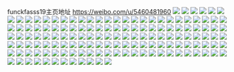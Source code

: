 funckfasss19主页地址 https://weibo.com/u/5460481960 
![](https://wx4.sinaimg.cn/mw2000/005XxCNGly1h86sj9p184j30u01sydp0.jpg) 
![](https://wx4.sinaimg.cn/mw2000/005XxCNGly1h86sjbiyamj30sn0bmdh8.jpg) 
![](https://wx4.sinaimg.cn/mw2000/005XxCNGly1h84vlh1cn5j30u00u0agr.jpg) 
![](https://wx4.sinaimg.cn/mw2000/005XxCNGly1h84vlg98nxj30u00u00zo.jpg) 
![](https://wx4.sinaimg.cn/mw2000/005XxCNGly1h84vlhno3xj30u00u0tge.jpg) 
![](https://wx4.sinaimg.cn/mw2000/005XxCNGly1h84vli8ftpj30u00u0wo2.jpg) 
![](https://wx4.sinaimg.cn/mw2000/005XxCNGly1h82oth1iobj30u00u00zv.jpg) 
![](https://wx4.sinaimg.cn/mw2000/005XxCNGly1h82otke7f8j30u01sydlw.jpg) 
![](https://wx4.sinaimg.cn/mw2000/005XxCNGly1h7z8e37xldj30u00u079j.jpg) 
![](https://wx4.sinaimg.cn/mw2000/005XxCNGly1h7y5igcrpxj30wi0fvdgf.jpg) 
![](https://wx4.sinaimg.cn/mw2000/005XxCNGly1h7y1x7xe6aj30u00u0afn.jpg) 
![](https://wx4.sinaimg.cn/mw2000/005XxCNGly1h7vtv1wdn4j30u00u0wj7.jpg) 
![](https://wx4.sinaimg.cn/mw2000/005XxCNGly1h7vtvd5dg1j30u01sygsa.jpg) 
![](https://wx4.sinaimg.cn/mw2000/005XxCNGly1h7u73tv7dfj30u00u0q9w.jpg) 
![](https://wx4.sinaimg.cn/mw2000/005XxCNGly1h7tixm1ne9j30u0140djn.jpg) 
![](https://wx4.sinaimg.cn/mw2000/005XxCNGly1h7tixn0hdoj30u0140juo.jpg) 
![](https://wx4.sinaimg.cn/mw2000/005XxCNGly1h7tixle3pbj30u0140wi8.jpg) 
![](https://wx4.sinaimg.cn/mw2000/005XxCNGly1h7s4d56zbij30u00u010d.jpg) 
![](https://wx4.sinaimg.cn/mw2000/005XxCNGly1h7s4d5u8j2j30u00u046n.jpg) 
![](https://wx4.sinaimg.cn/mw2000/005XxCNGly1h7s4d4o7u9j30u00u0aib.jpg) 
![](https://wx4.sinaimg.cn/mw2000/005XxCNGly1h7r4d6t5p5j30mp0mpac6.jpg) 
![](https://wx4.sinaimg.cn/mw2000/005XxCNGly1h7n5h7nqasj30hb0ut3zd.jpg) 
![](https://wx4.sinaimg.cn/mw2000/005XxCNGly1h7n5h7by74j30j90j940d.jpg) 
![](https://wx4.sinaimg.cn/mw2000/005XxCNGly1h7mni9ywlsj30u0140tcc.jpg) 
![](https://wx4.sinaimg.cn/mw2000/005XxCNGly1h7ldl7bp3rj30u00u0jvd.jpg) 
![](https://wx4.sinaimg.cn/mw2000/005XxCNGly1h7ldl95qb3j30u01400w6.jpg) 
![](https://wx4.sinaimg.cn/mw2000/005XxCNGly1h7ldlbn1z0j30u0140afs.jpg) 
![](https://wx4.sinaimg.cn/mw2000/005XxCNGly1h7ldlidzmfj30u00u0aig.jpg) 
![](https://wx4.sinaimg.cn/mw2000/005XxCNGly1h7kuirinbbj30u01sy783.jpg) 
![](https://wx4.sinaimg.cn/mw2000/005XxCNGly1h7jom8lfq7j30u01syafe.jpg) 
![](https://wx4.sinaimg.cn/mw2000/005XxCNGly1h7hvv12nbkj30u01sydlh.jpg) 
![](https://wx4.sinaimg.cn/mw2000/005XxCNGly1h7co9t7ngij30u00u0jw2.jpg) 
![](https://wx4.sinaimg.cn/mw2000/005XxCNGly1h7co9svx3zj30u0140qdt.jpg) 
![](https://wx4.sinaimg.cn/mw2000/005XxCNGly1h7co9uvhsqj30u0140gpo.jpg) 
![](https://wx4.sinaimg.cn/mw2000/005XxCNGly1h7cpntfks6j30u0140gzx.jpg) 
![](https://wx4.sinaimg.cn/mw2000/005XxCNGly1h7cr5wz4umj30u00u07c0.jpg) 
![](https://wx4.sinaimg.cn/mw2000/005XxCNGly1h79ipoq3gej30u01syq9w.jpg) 
![](https://wx4.sinaimg.cn/mw2000/005XxCNGly1h79iojcu20j30u00u0whn.jpg) 
![](https://wx4.sinaimg.cn/mw2000/005XxCNGly1h79ioks0joj315h0nbgm2.jpg) 
![](https://wx4.sinaimg.cn/mw2000/005XxCNGly1h79iomcw0oj31400u0dh4.jpg) 
![](https://wx4.sinaimg.cn/mw2000/005XxCNGly1h79iolmk0qj30u00u0wfu.jpg) 
![](https://wx4.sinaimg.cn/mw2000/005XxCNGly1h79iosz2jrj30u01sy7aa.jpg) 
![](https://wx4.sinaimg.cn/mw2000/005XxCNGly1h789ihpeekj30u018ywn8.jpg) 
![](https://wx4.sinaimg.cn/mw2000/005XxCNGly1h789iih4g4j30u018y44o.jpg) 
![](https://wx4.sinaimg.cn/mw2000/005XxCNGly1h789ij9dgzj30u018ygo2.jpg) 
![](https://wx4.sinaimg.cn/mw2000/005XxCNGly1h789ijzjotj30u018yq8n.jpg) 
![](https://wx4.sinaimg.cn/mw2000/005XxCNGly1h789ikwmy8j30u018ywmd.jpg) 
![](https://wx4.sinaimg.cn/mw2000/005XxCNGly1h789iltbc8j30u018y40q.jpg) 
![](https://wx4.sinaimg.cn/mw2000/005XxCNGly1h789imohxej30u018y0ub.jpg) 
![](https://wx4.sinaimg.cn/mw2000/005XxCNGly1h789igsxkkj30u018yn3b.jpg) 
![](https://wx4.sinaimg.cn/mw2000/005XxCNGly1h75ijwrw0tj30u00mhq3t.jpg) 
![](https://wx4.sinaimg.cn/mw2000/005XxCNGly1h75t5xl9y0j30u00u0jw4.jpg) 
![](https://wx4.sinaimg.cn/mw2000/005XxCNGly1h75t5zo64pj30u0140aem.jpg) 
![](https://wx4.sinaimg.cn/mw2000/005XxCNGly1h75t62ig2uj30u0140qhh.jpg) 
![](https://wx4.sinaimg.cn/mw2000/005XxCNGly1h75ijrkpygj30u0147443.jpg) 
![](https://wx4.sinaimg.cn/mw2000/005XxCNGly1h75ik96dxyj30u0141tfd.jpg) 
![](https://wx4.sinaimg.cn/mw2000/005XxCNGly1h75t76vj5dj31400u07e9.jpg) 
![](https://wx4.sinaimg.cn/mw2000/005XxCNGly1h75t78kzcaj30u00u0qcg.jpg) 
![](https://wx4.sinaimg.cn/mw2000/005XxCNGly1h75t828dqxj30k00zkwfb.jpg) 
![](https://wx4.sinaimg.cn/mw2000/005XxCNGly1h75t759cplj30k00zkwfb.jpg) 
![](https://wx4.sinaimg.cn/mw2000/005XxCNGly1h73gd70l0nj30u0140dkz.jpg) 
![](https://wx4.sinaimg.cn/mw2000/005XxCNGly1h73gd7byy0j30u0140gpk.jpg) 
![](https://wx4.sinaimg.cn/mw2000/005XxCNGly1h73gd7s97oj30u0140aie.jpg) 
![](https://wx4.sinaimg.cn/mw2000/005XxCNGly1h703z4l1xcj30u00u0dly.jpg) 
![](https://wx4.sinaimg.cn/mw2000/005XxCNGly1h703z59qlpj30u00u0ti4.jpg) 
![](https://wx4.sinaimg.cn/mw2000/005XxCNGly1h703z3ocnij30u00u0qag.jpg) 
![](https://wx4.sinaimg.cn/mw2000/005XxCNGly1h6syihi5moj30u01sydk6.jpg) 
![](https://wx4.sinaimg.cn/mw2000/005XxCNGly1h6sh68k63nj30u01syq7i.jpg) 
![](https://wx4.sinaimg.cn/mw2000/005XxCNGly1h6ncc2bsxbj30u00u0dgt.jpg) 
![](https://wx4.sinaimg.cn/mw2000/005XxCNGly1h6ncc48axkj30u00u0grk.jpg) 
![](https://wx4.sinaimg.cn/mw2000/005XxCNGly1h6ncc5x59zj31400u0juy.jpg) 
![](https://wx4.sinaimg.cn/mw2000/005XxCNGly1h6ncc4ma7wj30wi0js40l.jpg) 
![](https://wx4.sinaimg.cn/mw2000/005XxCNGly1h6ncc5a4w2j30u00u0djy.jpg) 
![](https://wx4.sinaimg.cn/mw2000/005XxCNGly1h6ncc65tuzj30u00qgjrw.jpg) 
![](https://wx4.sinaimg.cn/mw2000/005XxCNGly1h6kyo0bth4j30u01grqd9.jpg) 
![](https://wx4.sinaimg.cn/mw2000/005XxCNGly1h6kynz6sr7j30u01gj75q.jpg) 
![](https://wx4.sinaimg.cn/mw2000/005XxCNGly1h6fqhrr5tcj30u00u00ty.jpg) 
![](https://wx4.sinaimg.cn/mw2000/005XxCNGly1h6fqht0r6wj30u0141jx8.jpg) 
![](https://wx4.sinaimg.cn/mw2000/005XxCNGly1h6fqhtkui3j30qu1bp0ty.jpg) 
![](https://wx4.sinaimg.cn/mw2000/005XxCNGly1h65cm6ckxcj30u00u0ti8.jpg) 
![](https://wx4.sinaimg.cn/mw2000/005XxCNGly1h65cm6pv7vj30u00u079d.jpg) 
![](https://wx4.sinaimg.cn/mw2000/005XxCNGly1h64ucgora0j30u00u0adv.jpg) 
![](https://wx4.sinaimg.cn/mw2000/005XxCNGly1h63v0ezy3uj31400u0mzg.jpg) 
![](https://wx4.sinaimg.cn/mw2000/005XxCNGly1h63v0ja9jrj30fz0sgwg8.jpg) 
![](https://wx4.sinaimg.cn/mw2000/005XxCNGly1h5dntcb5otj30u00u0dle.jpg) 
![](https://wx4.sinaimg.cn/mw2000/005XxCNGly1h5c9eleoghj32c02c01ky.jpg) 
![](https://wx4.sinaimg.cn/mw2000/005XxCNGly1h5anhr2n6gj30u00u0agl.jpg) 
![](https://wx4.sinaimg.cn/mw2000/005XxCNGly1h59z2v3dhsj30u00u00ys.jpg) 
![](https://wx4.sinaimg.cn/mw2000/005XxCNGly1h59z2wfk25j30u0140ai2.jpg) 
![](https://wx4.sinaimg.cn/mw2000/005XxCNGly1h593g155rsj30u00u0q8f.jpg) 
![](https://wx4.sinaimg.cn/mw2000/005XxCNGly1h593g24895j30u00u0qa1.jpg) 
![](https://wx4.sinaimg.cn/mw2000/005XxCNGly1h50sjnpbhsj30u0140n5n.jpg) 
![](https://wx4.sinaimg.cn/mw2000/005XxCNGly1h50sjqj7tpj30u013y43o.jpg) 
![](https://wx4.sinaimg.cn/mw2000/005XxCNGly1h50sje2qxnj30u014077i.jpg) 
![](https://wx4.sinaimg.cn/mw2000/005XxCNGly1h4qjr2xcsbj30u014045x.jpg) 
![](https://wx4.sinaimg.cn/mw2000/005XxCNGly1h4qjrczfj5j30u00u07b1.jpg) 
![](https://wx4.sinaimg.cn/mw2000/005XxCNGly1h4qjwxwmsvj30u00u0qb1.jpg) 
![](https://wx4.sinaimg.cn/mw2000/005XxCNGly1h4jjckstnwj30u019043x.jpg) 
![](https://wx4.sinaimg.cn/mw2000/005XxCNGly1h4jhum41dej30u01414ai.jpg) 
![](https://wx4.sinaimg.cn/mw2000/005XxCNGly1h4jhukxnj8j30u0141k5o.jpg) 
![](https://wx4.sinaimg.cn/mw2000/005XxCNGly1h4jhuosbj5j30u0140ajp.jpg) 
![](https://wx4.sinaimg.cn/mw2000/005XxCNGly1h40shykkqaj30u00u0ag5.jpg) 
![](https://wx4.sinaimg.cn/mw2000/005XxCNGly1h3whog7x6uj329n29nb2a.jpg) 
![](https://wx4.sinaimg.cn/mw2000/005XxCNGly1h3whokj59uj32c02c0npe.jpg) 
![](https://wx4.sinaimg.cn/mw2000/005XxCNGly1h3whoihzicj32bz2bze82.jpg) 
![](https://wx4.sinaimg.cn/mw2000/005XxCNGly1h3mmpbk1dzj30v90fojsq.jpg) 
![](https://wx4.sinaimg.cn/mw2000/005XxCNGly1h3dptukdsrj30u00u0dp4.jpg) 
![](https://wx4.sinaimg.cn/mw2000/005XxCNGly1h3dptsqbr5j30u013ygqb.jpg) 
![](https://wx4.sinaimg.cn/mw2000/005XxCNGly1h3dptw2ht2j30u00u045m.jpg) 
![](https://wx4.sinaimg.cn/mw2000/005XxCNGly1h39f1lvjz8j30u00u0aei.jpg) 
![](https://wx4.sinaimg.cn/mw2000/005XxCNGly1h38ad3x3x1j30u00u07c9.jpg) 
![](https://wx4.sinaimg.cn/mw2000/005XxCNGly1h38ad4jmiyj30u00u1tg0.jpg) 
![](https://wx4.sinaimg.cn/mw2000/005XxCNGly1h38ad5146sj30u00u042w.jpg) 
![](https://wx4.sinaimg.cn/mw2000/005XxCNGly1h38ad5vy10j30u0140wo9.jpg) 
![](https://wx4.sinaimg.cn/mw2000/005XxCNGly1h38ad36zwyj30u00u0wjy.jpg) 
![](https://wx4.sinaimg.cn/mw2000/005XxCNGly1h38ad6dqbyj30u00u0jwu.jpg) 
![](https://wx4.sinaimg.cn/mw2000/005XxCNGly1h35mdlc42cj30u00u00xq.jpg) 
![](https://wx4.sinaimg.cn/mw2000/005XxCNGly1h35mdmzn22j30u00uun18.jpg) 
![](https://wx4.sinaimg.cn/mw2000/005XxCNGly1h35mdoliyuj30u00u0q5v.jpg) 
![](https://wx4.sinaimg.cn/mw2000/005XxCNGly1h35mds7owbj30u00u00xj.jpg) 
![](https://wx4.sinaimg.cn/mw2000/005XxCNGly1h35mdti9hhj30u00u0wia.jpg) 
![](https://wx4.sinaimg.cn/mw2000/005XxCNGly1h35mdvzasoj30u00u0q80.jpg) 
![](https://wx4.sinaimg.cn/mw2000/005XxCNGly1h35mdxfx2qj30ni15sdla.jpg) 
![](https://wx4.sinaimg.cn/mw2000/005XxCNGly1h35mdiym6zj30u00u0djp.jpg) 
![](https://wx4.sinaimg.cn/mw2000/005XxCNGly1h35me0p70pj30v90jz41a.jpg) 
![](https://wx4.sinaimg.cn/mw2000/005XxCNGly1h1z4gtb5q8j32c02c0e81.jpg) 
![](https://wx4.sinaimg.cn/mw2000/005XxCNGly1h1z4guzxdlj33402c0u0x.jpg) 
![](https://wx4.sinaimg.cn/mw2000/005XxCNGly1h1z4gw7in2j32c02c04qp.jpg) 
![](https://wx4.sinaimg.cn/mw2000/005XxCNGly1h1z4gxjqkqj32c02c04qp.jpg) 
![](https://wx4.sinaimg.cn/mw2000/005XxCNGly1h1z4gzu4nlj31611k2dyi.jpg) 
![](https://wx4.sinaimg.cn/mw2000/005XxCNGly1h1z4gz14uqj321q21qu0x.jpg) 
![](https://wx4.sinaimg.cn/mw2000/005XxCNGly1h1z4gs2919j318g18gasd.jpg) 
![](https://wx4.sinaimg.cn/mw2000/005XxCNGly1h1z4h0h9w2j318g18gdtg.jpg) 
![](https://wx4.sinaimg.cn/mw2000/005XxCNGly1h1z4h0y9v2j30jg0jgwh0.jpg) 
![](https://wx4.sinaimg.cn/mw2000/005XxCNGly1h1ixfrt8ttj31900u0431.jpg) 
![](https://wx4.sinaimg.cn/mw2000/005XxCNGly1h1ixd9hn2ej30u00u0jxd.jpg) 
![](https://wx4.sinaimg.cn/mw2000/005XxCNGly1h1ixd9w61rj30u00u0jw5.jpg) 
![](https://wx4.sinaimg.cn/mw2000/005XxCNGly1h1ixdaffl5j30u00u0jyf.jpg) 
![](https://wx4.sinaimg.cn/mw2000/005XxCNGly1h1ixfpxajoj30u0140438.jpg) 
![](https://wx4.sinaimg.cn/mw2000/005XxCNGly1h1ixdawgevj30u00u0n3c.jpg) 
![](https://wx4.sinaimg.cn/mw2000/005XxCNGly1h1ixfqc1ihj30pi0pidhr.jpg) 
![](https://wx4.sinaimg.cn/mw2000/005XxCNGly1h1ixfragdaj30u00u0gq5.jpg) 
![](https://wx4.sinaimg.cn/mw2000/005XxCNGly1h1ixd8xqtbj30u00u00xi.jpg) 
